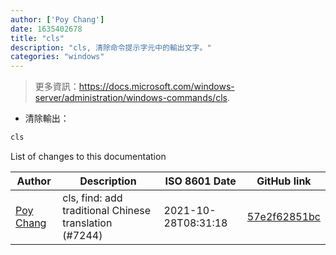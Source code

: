 ```yaml
---
author: ['Poy Chang']
date: 1635402678
title: "cls"
description: "cls, 清除命令提示字元中的輸出文字。"
categories: "windows"
---
```

> 更多資訊：<https://docs.microsoft.com/windows-server/administration/windows-commands/cls>.

- 清除輸出：

```bash
cls
```
List of changes to this documentation


Author | Description | ISO 8601 Date | GitHub link
------|-----|-----|-----
[Poy Chang](mailto:poypost@gmail.com) | cls, find: add traditional Chinese translation (#7244) | 2021-10-28T08:31:18 | [57e2f62851bc](https://github.com/tldr-pages/tldr/commit/57e2f62851bc7c14fbeef7a2fed2ef75f1885ae8)

